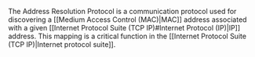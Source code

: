 
The Address Resolution Protocol is a communication protocol used for discovering a [[Medium Access Control (MAC)|MAC]] address associated with a given [[Internet Protocol Suite (TCP IP)#Internet Protocol (IP)|IP]] address. This mapping is a critical function in the [[Internet Protocol Suite (TCP IP)|Internet protocol suite]].